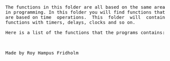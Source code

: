 
<pre>
The functions in this folder are all based on the same area
in programming. In this folder you will find functions that
are based on time  operations.  This  folder  will  contain
functions with timers, delays, clocks and so on.

Here is a list of the functions that the programs contains:



Made by Roy Hampus Fridholm
</pre>
